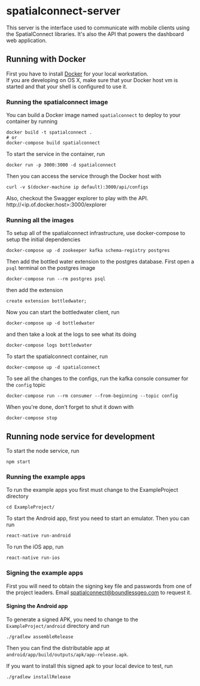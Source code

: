 # spatialconnect-server

This server is the interface used to communicate with mobile clients
using the SpatialConnect libraries.  It's also the API that powers the
dashboard web application.


## Running with Docker

First you have to install [Docker](https://docs.docker.com/engine/installation/) for your local workstation.  
If you are developing on OS X, make sure that your Docker host vm is started and that your shell is configured to use it.

### Running the spatialconnect image

You can build a Docker image named `spatialconnect` to deploy to your container by running

```
docker build -t spatialconnect .
# or
docker-compose build spatialconnect
```

To start the service in the container, run

```
docker run -p 3000:3000 -d spatialconnect
```

Then you can access the service through the Docker host with

```
curl -v $(docker-machine ip default):3000/api/configs
```

Also, checkout the Swagger explorer to play with the API.  http://<ip.of.docker.host>:3000/explorer

### Running all the images

To setup all of the spatialconnect infrastructure, use docker-compose to
setup the initial dependencies

```
docker-compose up -d zookeeper kafka schema-registry postgres
```

Then add the bottled water extension to the postgres database.  First
open a `psql` terminal on the postgres image

```
docker-compose run --rm postgres psql
```

then add the extension

```
create extension bottledwater;
```

Now you can start the bottledwater client, run

```
docker-compose up -d bottledwater
```

and then take a look at the logs to see what its doing

```
docker-compose logs bottledwater
```

To start the spatialconnect container, run

```
docker-compose up -d spatialconnect
```

To see all the changes to the configs, run the kafka console consumer for the `config` topic

```
docker-compose run --rm consumer --from-beginning --topic config
```

When you're done, don't forget to shut it down with

```
docker-compose stop
```

## Running node service for development

To start the node service, run

```
npm start
```

### Running the example apps
To run the example apps you first must change to the ExampleProject
directory

```
cd ExampleProject/
```

To start the Android app, first you need to start an emulator.  Then you
can run

```
react-native run-android
```

To run the iOS app, run

```
react-native run-ios
```

### Signing the example apps

First you will need to obtain the signing key file and passwords from one of the project
leaders.  Email spatialconnect@boundlessgeo.com to request it.

#### Signing the Android app

To generate a signed APK, you need to change to the
`ExampleProject/android` directory and run

```
./gradlew assembleRelease
```

Then you can find the distributable app at
`android/app/build/outputs/apk/app-release.apk`.

If you want to install this signed apk to your local device to test, run

```
./gradlew installRelease
```
